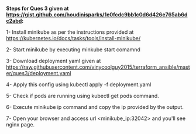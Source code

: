 **Steps for Ques 3 given at https://gist.github.com/houdinisparks/1e0fcdc9bb1c0d6d426e765ab6dc2abd:**

1- Install minikube as per the instructions provided at https://kubernetes.io/docs/tasks/tools/install-minikube/

2- Start minikube by executing minkube start comamnd

3- Download deployment yaml given at https://raw.githubusercontent.com/vinycoolguy2015/terraform_ansible/master/ques3/deployment.yaml

4- Apply this config using kubectl apply -f deployment.yaml

5- Check if pods are running using kubectl get pods command.

6- Execute minikube ip command and copy the ip provided by the output.

7- Open your browser and access url <minikube_ip:32042> and you'll see nginx page.
